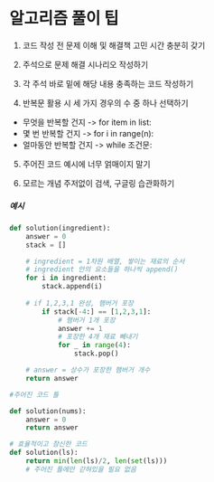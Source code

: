 # 알고리즘 풀이 팁

1. 코드 작성 전 문제 이해 및 해결책 고민 시간 충분히 갖기

2. 주석으로 문제 해결 시나리오 작성하기

3. 각 주석 바로 밑에 해당 내용 충족하는 코드 작성하기

4. 반복문 활용 시 세 가지 경우의 수 중 하나 선택하기

- 무엇을 반복할 건지  ->  for item in list:
- 몇 번 반복할 건지  ->  for i in range(n):
- 얼마동안 반복할 건지  ->  while 조건문:

5. 주어진 코드 예시에 너무 얽매이지 말기

6. 모르는 개념 주저없이 검색, 구글링 습관화하기




##### 예시

```py
def solution(ingredient):
    answer = 0
    stack = []

    # ingredient = 1차원 배열, 쌓이는 재료의 순서
    # ingredient 안의 요소들을 하나씩 append()
    for i in ingredient:
        stack.append(i)
        
    # if 1,2,3,1 완성, 햄버거 포장
        if stack[-4:] == [1,2,3,1]:
            # 햄버거 1개 포장
            answer += 1
            # 포장한 4개 재료 빼내기
            for _ in range(4):
                stack.pop()

    # answer = 상수가 포장한 햄버거 개수
    return answer
```


```py
#주어진 코드 틀

def solution(nums):
    answer = 0
    return answer

# 효율적이고 참신한 코드
def solution(ls):
    return min(len(ls)/2, len(set(ls)))
    # 주어진 틀에만 갇혀있을 필요 없음
```
